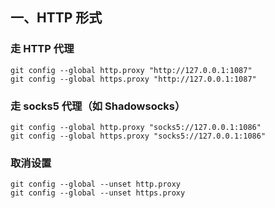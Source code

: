 ## 一、HTTP 形式

### 走 HTTP 代理

```shell
git config --global http.proxy "http://127.0.0.1:1087"
git config --global https.proxy "http://127.0.0.1:1087"
```

### 走 socks5 代理（如 Shadowsocks）

```shell
git config --global http.proxy "socks5://127.0.0.1:1086"
git config --global https.proxy "socks5://127.0.0.1:1086"
```

### 取消设置

```shell
git config --global --unset http.proxy
git config --global --unset https.proxy
```


